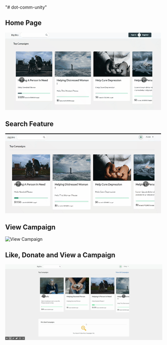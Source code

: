 "# dot-comm-unity" 

## Home Page
![Home Page](https://github.com/sougatadafader/dot-comm-unity/blob/master/gifs/HomePage.gif)


## Search Feature
![Search Feature](https://github.com/sougatadafader/dot-comm-unity/blob/master/gifs/SearchFeature.gif)


##  View Campaign
![View Campaign](https://github.com/sougatadafader/dot-comm-unity/blob/master/gifs/ViewCampaign.gif)

## Like, Donate and View a Campaign
![Like, Donate and View a Campaign](https://github.com/sougatadafader/dot-comm-unity/blob/master/gifs/Like_Donate_Unlike.gif)
